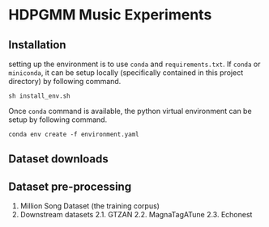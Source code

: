 HDPGMM Music Experiments
========================


## Installation

setting up the environment is to use `conda` and `requirements.txt`. If `conda` or `miniconda`, it can be setup locally (specifically contained in this project directory) by following command.

```{bash}
sh install_env.sh
```

Once `conda` command is available, the python virtual environment can be setup by following command.

```{bash}
conda env create -f environment.yaml
```

## Dataset downloads

## Dataset pre-processing

1. Million Song Dataset (the training corpus)
2. Downstream datasets
  2.1. GTZAN
  2.2. MagnaTagATune
  2.3. Echonest
